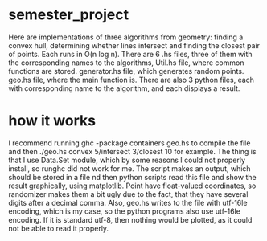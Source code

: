 # semester_project

Here are implementations of three algorithms from geometry: finding a convex hull, determining whether lines intersect and finding the closest pair of points. Each runs in O(n log n).
There are 6 .hs files, three of them with the corresponding names to the algorithms, Util.hs file, where common functions are stored. generator.hs file, which generates random points. geo.hs file, where the main function is. There are also 3 python files, each with corresponding name to the algorithm, and each displays a result.

# how it works

I recommend running ghc -package containers geo.hs to compile the file and then ./geo.hs convex 5/intersect 3/closest 10 for example. The thing is that I use Data.Set module, which by some reasons I could not properly install, so runghc did not work for me. The script makes an output, which should be stored in a file nd then python scripts read this file and show the result graphically, using matplotlib. Point have float-valued coordinates, so randomizer makes them a bit ugly due to the fact, that they have several digits after a decimal comma. Also, geo.hs writes to the file with utf-16le encoding, which is my case, so the python programs also use utf-16le encoding. If it is standard utf-8, then nothing would be plotted, as it could not be able to read it properly. 
